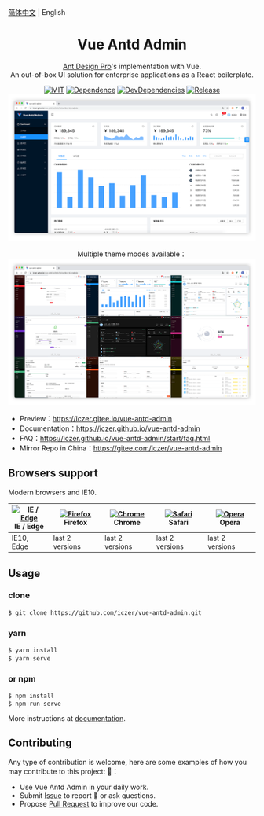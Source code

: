 [简体中文](./README.md) | English
<h1 align="center">Vue Antd Admin</h1>

<div align="center">
  
[Ant Design Pro](https://github.com/ant-design/ant-design-pro)'s implementation with Vue.  
An out-of-box UI solution for enterprise applications as a React boilerplate.

[![MIT](https://img.shields.io/github/license/iczer/vue-antd-admin)](https://github.com/iczer/vue-antd-admin/blob/master/LICENSE)
[![Dependence](https://img.shields.io/david/iczer/vue-antd-admin)](https://david-dm.org/iczer/vue-antd-admin)
[![DevDependencies](https://img.shields.io/david/dev/iczer/vue-antd-admin)](https://david-dm.org/iczer/vue-antd-admin?type=dev)
[![Release](https://img.shields.io/github/v/release/iczer/vue-antd-admin)](https://github.com/iczer/vue-antd-admin/releases/latest)
![image](./src/assets/img/preview.png)   

Multiple theme modes available：  
![image](./src/assets/img/preview-nine.png)
</div>

- Preview：https://iczer.gitee.io/vue-antd-admin
- Documentation：https://iczer.github.io/vue-antd-admin
- FAQ：https://iczer.github.io/vue-antd-admin/start/faq.html
- Mirror Repo in China：https://gitee.com/iczer/vue-antd-admin

## Browsers support
Modern browsers and IE10.

| [<img src="https://raw.githubusercontent.com/alrra/browser-logos/master/src/edge/edge_48x48.png" alt="IE / Edge" width="24px" height="24px" />](http://godban.github.io/browsers-support-badges/)</br>IE / Edge | [<img src="https://raw.githubusercontent.com/alrra/browser-logos/master/src/firefox/firefox_48x48.png" alt="Firefox" width="24px" height="24px" />](http://godban.github.io/browsers-support-badges/)</br>Firefox | [<img src="https://raw.githubusercontent.com/alrra/browser-logos/master/src/chrome/chrome_48x48.png" alt="Chrome" width="24px" height="24px" />](http://godban.github.io/browsers-support-badges/)</br>Chrome | [<img src="https://raw.githubusercontent.com/alrra/browser-logos/master/src/safari/safari_48x48.png" alt="Safari" width="24px" height="24px" />](http://godban.github.io/browsers-support-badges/)</br>Safari | [<img src="https://raw.githubusercontent.com/alrra/browser-logos/master/src/opera/opera_48x48.png" alt="Opera" width="24px" height="24px" />](http://godban.github.io/browsers-support-badges/)</br>Opera |
| --- | --- | --- | --- | --- |
| IE10, Edge | last 2 versions | last 2 versions | last 2 versions | last 2 versions |

## Usage
### clone
```bash
$ git clone https://github.com/iczer/vue-antd-admin.git
```
### yarn
```bash
$ yarn install
$ yarn serve
```
### or npm
```
$ npm install
$ npm run serve
```
More instructions at [documentation](https://iczer.github.io/vue-antd-admin).

## Contributing
Any type of contribution is welcome, here are some examples of how you may contribute to this project: :star2:：
- Use Vue Antd Admin in your daily work.
- Submit [Issue](https://github.com/iczer/vue-antd-admin/issues) to report :bug: or ask questions.
- Propose [Pull Request](https://github.com/iczer/vue-antd-admin/pulls) to improve our code.
